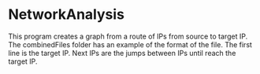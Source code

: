 # NetworkAnalysis
This program creates a graph from a route of IPs from source to target IP.
The combinedFiles folder has an example of the format of the file. The first line is the target IP. Next IPs are the jumps between IPs until reach the target IP.
